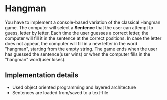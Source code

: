 # Hangman
You have to implement a console-based variation of the classical Hangman game. The computer will select a **Sentence** that the user can attempt to guess, letter by letter. Each time the user guesses a correct letter, the computer will fill it in the sentence at the correct positions. In case the letter does not appear, the computer will fill in a new letter in the word "hangman", starting from the empty string. The game ends when the user has guessed the sentence(user wins) or when the computer fills in the "hangman" word(user loses). 

## Implementation details
- Used object oriented programming and layered architecture
- Sentences are loaded from/saved to a text-file

